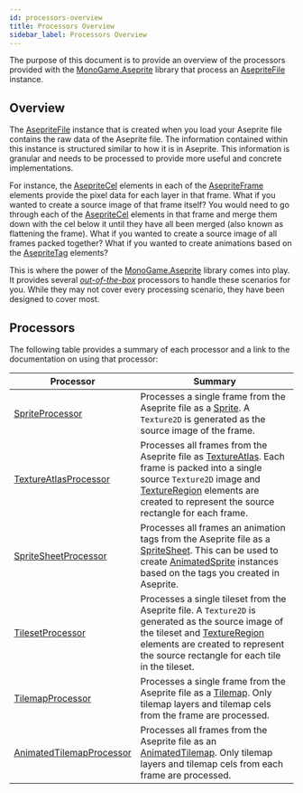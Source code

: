 ```yaml
---
id: processors-overview
title: Processors Overview
sidebar_label: Processors Overview
---
```


The purpose of this document is to provide an overview of the processors provided with the [MonoGame.Aseprite](../api/MonoGame.Aseprite/MonoGame.Aseprite.md) library that process an [AsepriteFile](../api/MonoGame.Aseprite/AsepriteFile/AsepriteFile.md) instance.

## Overview

The [AsepriteFile](../api/MonoGame.Aseprite/AsepriteFile/AsepriteFile.md) instance that is created when you load your Aseprite file contains the raw data of the Aseprite file. The information contained within this instance is structured similar to how it is in Aseprite. This information is granular and needs to be processed to provide more useful and concrete implementations.

For instance, the [AsepriteCel](../api/MonoGame.Aseprite/AsepriteTypes/AsepriteCel/AsepriteCel.md) elements in each of the [AsepriteFrame](../api/MonoGame.Aseprite/AsepriteTypes/AsepriteFrame/AsepriteFrame.md) elements provide the pixel data for each layer in that frame. What if you wanted to create a source image of that frame itself? You would need to go through each of the [AsepriteCel](../api/MonoGame.Aseprite/AsepriteTypes/AsepriteCel/AsepriteCel.md)  elements in that frame and merge them down with the cel below it until they have all been merged (also known as flattening the frame). What if you wanted to create a source image of all frames packed together? What if you wanted to create animations based on the [AsepriteTag](../api/MonoGame.Aseprite/AsepriteTypes/AsepriteTag/AsepriteTag.md) elements?

This is where the power of the [MonoGame.Aseprite](../api/MonoGame.Aseprite/MonoGame.Aseprite.md) library comes into play. It provides several [_out-of-the-box_](<https://en.wikipedia.org/wiki/Out_of_the_box_(feature)>) processors to handle these scenarios for you. While they may not cover every processing scenario, they have been designed to cover most.

## Processors
The following table provides a summary of each processor and a link to the documentation on using that processor:

| Processor                                                  | Summary                                                                                                                                                                                                                   |
| ---------------------------------------------------------- | ------------------------------------------------------------------------------------------------------------------------------------------------------------------------------------------------------------------------- |
| [SpriteProcessor](./sprite-processor)                    | Processes a single frame from the Aseprite file as a [Sprite](../api/MonoGame.Aseprite/Sprites/Sprite/Sprite.md). A `Texture2D` is generated as the source image of the frame.                                                                                               |
| [TextureAtlasProcessor](./texture-atlas-processor)        | Processes all frames from the Aseprite file as [TextureAtlas](../api/MonoGame.Aseprite/Sprites/TextureAtlas/TextureAtlas.md). Each frame is packed into a single source `Texture2D` image and [TextureRegion](../api/MonoGame.Aseprite/TextureRegion/TextureRegion.md) elements are created to represent the source rectangle for each frame.     |
| [SpriteSheetProcessor](./sprite-sheet-processor)         | Processes all frames an animation tags from the Aseprite file as a [SpriteSheet](../api/MonoGame.Aseprite/Sprites/SpriteSheet/SpriteSheet.md). This can be used to create [AnimatedSprite](../api/MonoGame.Aseprite/Sprites/AnimatedSprite/AnimatedSprite.md) instances based on the tags you created in Aseprite.                                        |
| [TilesetProcessor](./tileset-processor)                  | Processes a single tileset from the Aseprite file. A `Texture2D` is generated as the source image of the tileset and [TextureRegion](../api/MonoGame.Aseprite/TextureRegion/TextureRegion.md) elements are created to represent the source rectangle for each tile in the tileset. |
| [TilemapProcessor](./tilemap-processor)                  | Processes a single frame from the Aseprite file as a [Tilemap](../api/MonoGame.Aseprite/Tilemaps/Tilemap/Tilemap.md). Only tilemap layers and tilemap cels from the frame are processed.                                                                                        |
| [AnimatedTilemapProcessor](./animated-tilemap-processor) | Processes all frames from the Aseprite file as an [AnimatedTilemap](../api/MonoGame.Aseprite/Tilemaps/AnimatedTilemap/AnimatedTilemap.md). Only tilemap layers and tilemap cels from each frame are processed.                                                                                  |
